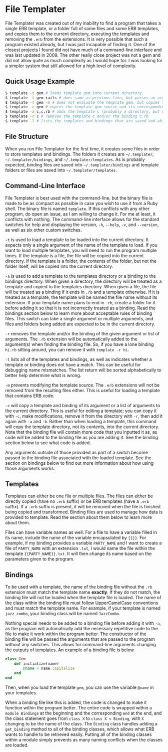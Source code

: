 # File Templater

File Templater was created out of my inability to find a program that takes a single ERB template, or a folder full of some files and some ERB templates, and copies them to the current directory, executing the templates and removing the `.erb` from the extensions.
It is very possible that such a program existed already, but I was just incapable of finding it.
One of the closest projects I found did not have much of a command-line interface and was last updated in 2009.
The other really close project was not a gem and did not allow quite as much complexity as I would hope for.
I was looking for a simpler system that still allowed for a high level of complexity.

## Quick Usage Example

```bash
$ template -t gem # loads template gem into current directory
$ template -t gem rails # does same as previous line, but passes an argument "rails" to the gem template binding
$ template -t gem -m # does not evaluate the template gem, but copies the source into the current directory
$ template -c gem # copies the template gem source and its corresponding binding into the current directory
$ template -a c,c.rb # adds the template c (probably a directory, but could be a file) into the template directory, as well as a corresponding binding c.rb into the binding directory
$ template -r c # removes the template c and/or the binding c.rb
$ template -l # lists the templates and bindings that are saved and able to be used
```

## File Structure

When you run File Templater for the first time, it creates some files in order to store templates and bindings.
The folders it creates are `~/.templater`, `~/.templater/bindings`, and `~/.templater/templates`.
As is probably expected, binding files are saved into `~/.templater/bindings` and template folders or files are saved into `~/.templater/templates`.

## Command-Line Interface

File Templater is best used with the command-line, but the binary file is made to be as compact as possible in case you wish to use it from a Ruby shell.
The binary file is named `template`.
If this conflicts with any other program, do open an issue, as I am willing to change it.
For me at least, it conflicts with nothing.
The command-line interface allows for the standard switches for help and displaying the version, `-h`, `--help`, `-v`, and `--version`, as well as six other custom switches.

`-t` is used to load a template to be loaded into the current directory.
It expects only a single argument of the name of the template to load.
If you want to load multiple templates, you will need to run the program multiple times.
If the template is a file, the file will be copied into the current directory.
If the template is a folder, the contents of the folder, but not the folder itself, will be copied into the current directory.

`-a` is used to add a template to the templates directory or a binding to the bindings directory.
When given a directory, the directory will be treated as a template and copied to the templates directory.
When given a file, the file will be treated as a binding if it ends in `.rb` and a template otherwise.
If it is treated as a template, the template will be named the file name without its extension.
If your template name plans to end in `.rb`, create a folder for it before adding it so that it is not incorrectly treated as a binding.
Read the bindings section below to learn more about acceptable rules of binding files.
This switch can take a single argument or multiple arguments, and files and folders being added are expected to be in the current directory.

`-r` removes the template and/or the binding of the given argument or list of arguments.
The `.rb` extension will be automatically added to the argument(s) when finding the binding file.
So, if you have a lone binding `hi.rb` sitting around, you can remove it with `template -r hi`.

`-l` lists all of the templates and bindings, as well as indicates whether a template or binding does not have a match.
This can be useful for debugging name mismatches.
The list return will be sorted alphabetically to better help determine what is wrong.

`-m` prevents modifying the template source.
The `.erb` extensions will not be removed from the resulting files either.
This is useful for loading a template that contains ERB code.

`-c` will copy a template and binding of its argument or a list of arguments to the current directory.
This is useful for editing a template; you can copy it with `-c`, make modifications, remove it from the directory with `-r`, then add it again with `-a` and `-b`.
Rather than when loading a template, this command will copy the template directory, not its contents, into the current directory.
Note that the binding file will contain more code that you inputted it as, as code will be added to the binding file as you are adding it.
See the binding section below to see what code is added.

Any arguments outside of those provided as part of a switch become passed to the binding file associated with the loaded template.
See the section on bindings below to find out more information about how using those arguments works.

## Templates

Templates can either be one file or multiple files.
The files can either be directly copied (have no `.erb` suffix) or be ERB templates (have a `.erb` suffix).
If a `.erb` suffix is present, it will be removed when the file is finished being copied and transformed.
Binding files are used to manage how data is provided to template.
Read the section about them below to learn more about them.

Files can have variable names as well.
For a file to have a variable filled in its name, include the name of the variable encapsulated by `{{}}`.
For example, if my binding provides a variable `PARTY_NAME` and I want to create a file of `PARTY_NAME` with an extension `.txt`, I would name the file within the template `{{PARTY_NAME}}.txt`.
It will then change its name based on the parameters given to the program.

## Bindings

To be used with a template, the name of the binding file without the `.rb` extension must match the template name **exactly**.
If they do not match, the binding file will not be loaded when the template file is loaded.
The name of the class within the binding file must follow UpperCamelCase conventions and must match the template name.
For example, if your template is named `jazz_combo`, your binding class will be named `JazzCombo`.

Nothing special needs to be added to a binding file before adding it with `-a`, as the program will automatically add the necessary repetitive code to the file to make it work within the program better.
The constructor of the binding file will be passed the arguments that are passed to the program without any switches.
This allows for command-line arguments changing the outputs of templates.
An example of a binding file is below.

```ruby
class Gem
	def initialize(name)
		@name = name.capitalize
	end
end
```

Then, when you load the template `gem`, you can use the variable `@name` in your templates.

When a binding file like this is added, the code is changed to make it function within the program better.
The entire code is wrapped within a `module Bindings` at the beginning and the corresponding `end` at the end, and the class statement goes from `class X` to `class X < Binding`, with `X` changing to be the name of the class.
The `Binding` class handles adding a `get_binding` method to all of the binding classes, which allows what ERB wants to handle to be retrieved easily.
Putting all of the binding classes within a module simply prevents as many naming conflicts when the classes are loaded.
